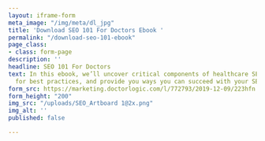 ```yaml
---
layout: iframe-form
meta_image: "/img/meta/dl_jpg"
title: 'Download SEO 101 For Doctors Ebook '
permalink: "/download-seo-101-ebook"
page_class:
- class: form-page
description: ''
headline: SEO 101 For Doctors
text: In this ebook, we’ll uncover critical components of healthcare SEO, offer recommendations
  for best practices, and provide you ways you can succeed with your SEO strategy.
form_src: https://marketing.doctorlogic.com/l/772793/2019-12-09/223hfn
form_height: "200"
img_src: "/uploads/SEO_Artboard 1@2x.png"
img_alt: ''
published: false

---
```

